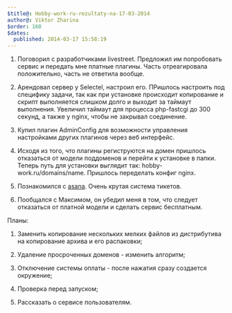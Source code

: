 ```yaml
---
$title@: Hobby-work-ru-rezultaty-na-17-03-2014
author@: Viktor Zharina
$order: 160
$dates:
  published: 2014-03-17 15:58:19
---
```

1. Поговорил с разработчиками livestreet. Предложил им попробовать сервис и передать мне платные плагины. Часть отреагировала положительно, часть не ответила вообще.

2. Арендовал сервер у Selectel, настроил его. ПРишлось настроить под специфику задачи, так как при установке происходит копирование и скрипт выполняется слишком долго и выходит за таймаут выполнения. Увеличил таймаут для процесса php-fastcgi до 300 секунд, а также у nginx, чтобы не закрывал соединение.

3. Купил плагин AdminConfig для возможности управления настройками других плагинов через веб интерфейс.

4. Исходя из того, что плагины региструются на домен пришлось отказаться от модели поддоменов и перейти к установке в папки. Теперь путь для установки выглядит так: hobby-work.ru/domains/name. Пришлось переделать конфиг nginx. 

5. Познакомился с <a href="https://asana.com/" target="_blank">asana</a>. Очень крутая система тикетов. 

6. Пообщался с Максимом, он убедил меня в том, что следует отказаться от платной модели и сделать сервис бесплатным. 



Планы:

1. Заменить копирование нескольких мелких файлов из дистрибутива на копирование архива и его распаковки;

2. Удаление просроченных доменов - изменить алгоритм;

3. Отключение системы оплаты - после нажатия сразу создается окружение;

4. Проверка перед запуском;

5. Рассказать о сервисе пользователям. 



